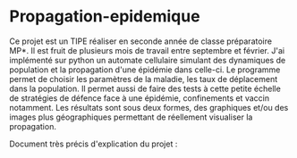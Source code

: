 # Propagation-epidemique

Ce projet est un TIPE réaliser en seconde année de classe préparatoire MP*. Il est fruit de plusieurs mois de travail entre septembre et février. J'ai implémenté sur python un automate cellulaire simulant des dynamiques de population et la propagation d'une épidémie dans celle-ci. Le programme permet de choisir les paramètres de la maladie, les taux de déplacement dans la population. Il permet aussi de faire des tests à cette petite échelle de stratégies de défence face à une épidémie, confinements et vaccin notamment. Les résultats sont sous deux formes, des graphiques et/ou des images plus géographiques permettant de réellement visualiser la propagation.

Document très précis d'explication du projet : 
